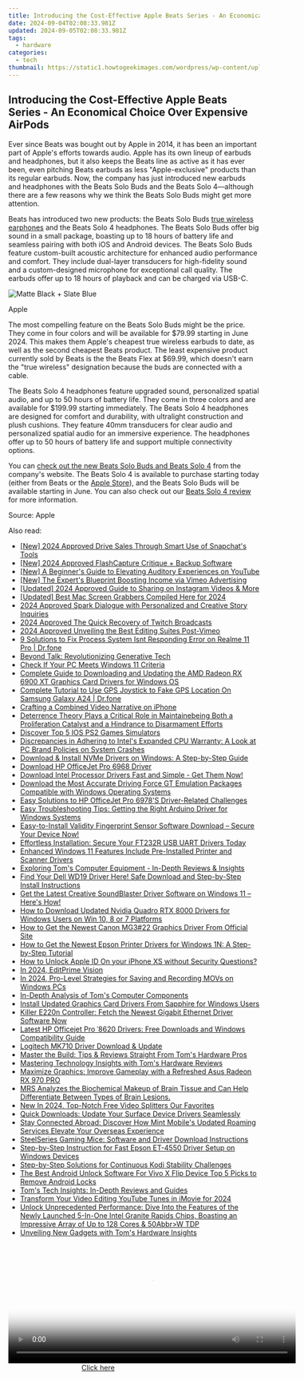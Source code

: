 ```yaml
---
title: Introducing the Cost-Effective Apple Beats Series - An Economical Choice Over Expensive AirPods
date: 2024-09-04T02:08:33.981Z
updated: 2024-09-05T02:08:33.981Z
tags:
  - hardware
categories:
  - tech
thumbnail: https://static1.howtogeekimages.com/wordpress/wp-content/uploads/2024/04/beats-solo-buds-hero.jpg
---
```


## Introducing the Cost-Effective Apple Beats Series - An Economical Choice Over Expensive AirPods

Ever since Beats was bought out by Apple in 2014, it has been an important part of Apple's efforts towards audio. Apple has its own lineup of earbuds and headphones, but it also keeps the Beats line as active as it has ever been, even pitching Beats earbuds as less "Apple-exclusive" products than its regular earbuds. Now, the company has just introduced new earbuds and headphones with the Beats Solo Buds and the Beats Solo 4—although there are a few reasons why we think the Beats Solo Buds might get more attention.

 Beats has introduced two new products: the Beats Solo Buds [true wireless earphones](https://ios-unlock.techidaily.com/locked-out-of-apple-iphone-xs-max-5-ways-to-get-into-a-locked-apple-iphone-xs-max-by-drfone-ios/) and the Beats Solo 4 headphones. The Beats Solo Buds offer big sound in a small package, boasting up to 18 hours of battery life and seamless pairing with both iOS and Android devices. The Beats Solo Buds feature custom-built acoustic architecture for enhanced audio performance and comfort. They include dual-layer transducers for high-fidelity sound and a custom-designed microphone for exceptional call quality. The earbuds offer up to 18 hours of playback and can be charged via USB-C.

![Matte Black + Slate Blue](https://static1.howtogeekimages.com/wordpress/wp-content/uploads/2024/04/matte-black-slate-blue.jpg) 

Apple

 The most compelling feature on the Beats Solo Buds might be the price. They come in four colors and will be available for $79.99 starting in June 2024\. This makes them Apple's cheapest true wireless earbuds to date, as well as the second cheapest Beats product. The least expensive product currently sold by Beats is the the Beats Flex at $69.99, which doesn't earn the "true wireless" designation because the buds are connected with a cable.

 The Beats Solo 4 headphones feature upgraded sound, personalized spatial audio, and up to 50 hours of battery life. They come in three colors and are available for $199.99 starting immediately. The Beats Solo 4 headphones are designed for comfort and durability, with ultralight construction and plush cushions. They feature 40mm transducers for clear audio and personalized spatial audio for an immersive experience. The headphones offer up to 50 hours of battery life and support multiple connectivity options.

 You can [check out the new Beats Solo Buds and Beats Solo 4](https://www.beatsbydre.com/products) from the company's website. The Beats Solo 4 is available to purchase starting today (either from Beats or the [Apple Store](https://www.apple.com/store)), and the Beats Solo Buds will be available starting in June. You can also check out our [Beats Solo 4 review](https://youtube-docs.techidaily.com/ify-your-path-to-youtube-short-mastery/) for more information.

 Source: Apple

<ins class="adsbygoogle"
     style="display:block"
     data-ad-format="autorelaxed"
     data-ad-client="ca-pub-7571918770474297"
     data-ad-slot="1223367746"></ins>



<ins class="adsbygoogle"
     style="display:block"
     data-ad-client="ca-pub-7571918770474297"
     data-ad-slot="8358498916"
     data-ad-format="auto"
     data-full-width-responsive="true"></ins>

<span class="atpl-alsoreadstyle">Also read:</span>
<div><ul>
<li><a href="https://snapchat-videos.techidaily.com/new-2024-approved-drive-sales-through-smart-use-of-snapchats-tools/"><u>[New] 2024 Approved  Drive Sales Through Smart Use of Snapchat's Tools</u></a></li>
<li><a href="https://visual-screen-recording.techidaily.com/new-2024-approved-flashcapture-critique-plus-backup-software/"><u>[New] 2024 Approved  FlashCapture Critique + Backup Software</u></a></li>
<li><a href="https://youtube-clips.techidaily.com/new-a-beginners-guide-to-elevating-auditory-experiences-on-youtube/"><u>[New] A Beginner's Guide to Elevating Auditory Experiences on YouTube</u></a></li>
<li><a href="https://vimeo-videos.techidaily.com/new-the-experts-blueprint-boosting-income-via-vimeo-advertising/"><u>[New] The Expert's Blueprint  Boosting Income via Vimeo Advertising</u></a></li>
<li><a href="https://facebook-clips.techidaily.com/updated-2024-approved-guide-to-sharing-on-instagram-videos-and-more/"><u>[Updated] 2024 Approved  Guide to Sharing on Instagram  Videos & More</u></a></li>
<li><a href="https://remote-screen-capture.techidaily.com/updated-best-mac-screen-grabbers-compiled-here-for-2024/"><u>[Updated] Best Mac Screen Grabbers Compiled Here for 2024</u></a></li>
<li><a href="https://instagram-clips.techidaily.com/2024-approved-spark-dialogue-with-personalized-and-creative-story-inquiries/"><u>2024 Approved  Spark Dialogue with Personalized and Creative Story Inquiries</u></a></li>
<li><a href="https://some-approaches.techidaily.com/2024-approved-the-quick-recovery-of-twitch-broadcasts/"><u>2024 Approved  The Quick Recovery of Twitch Broadcasts</u></a></li>
<li><a href="https://vimeo-videos.techidaily.com/2024-approved-unveiling-the-best-editing-suites-post-vimeo/"><u>2024 Approved  Unveiling the Best Editing Suites Post-Vimeo</u></a></li>
<li><a href="https://howto.techidaily.com/9-solutions-to-fix-process-system-isnt-responding-error-on-realme-11-pro-drfone-by-drfone-fix-android-problems-fix-android-problems/"><u>9 Solutions to Fix Process System Isnt Responding Error on Realme 11 Pro | Dr.fone</u></a></li>
<li><a href="https://tech-savvy.techidaily.com/beyond-talk-revolutionizing-generative-tech/"><u>Beyond Talk: Revolutionizing Generative Tech</u></a></li>
<li><a href="https://win11.techidaily.com/check-if-your-pc-meets-windows-11-criteria/"><u>Check If Your PC Meets Windows 11 Criteria</u></a></li>
<li><a href="https://hardware-help.techidaily.com/complete-guide-to-downloading-and-updating-the-amd-radeon-rx-6900-xt-graphics-card-drivers-for-windows-os/"><u>Complete Guide to Downloading and Updating the AMD Radeon RX 6900 XT Graphics Card Drivers for Windows OS</u></a></li>
<li><a href="https://fake-location.techidaily.com/complete-tutorial-to-use-gps-joystick-to-fake-gps-location-on-samsung-galaxy-a24-drfone-by-drfone-virtual-android/"><u>Complete Tutorial to Use GPS Joystick to Fake GPS Location On Samsung Galaxy A24 | Dr.fone</u></a></li>
<li><a href="https://extra-tips.techidaily.com/crafting-a-combined-video-narrative-on-iphone/"><u>Crafting a Combined Video Narrative on iPhone</u></a></li>
<li><a href="https://hardware-help.techidaily.com/deterrence-theory-plays-a-critical-role-in-maintainebeing-both-a-proliferation-catalyst-and-a-hindrance-to-disarmament-efforts/"><u>Deterrence Theory Plays a Critical Role in Maintainebeing Both a Proliferation Catalyst and a Hindrance to Disarmament Efforts</u></a></li>
<li><a href="https://screen-recording.techidaily.com/discover-top-5-ios-ps2-games-simulators/"><u>Discover Top 5 IOS PS2 Games Simulators</u></a></li>
<li><a href="https://hardware-help.techidaily.com/discrepancies-in-adhering-to-intels-expanded-cpu-warranty-a-look-at-pc-brand-policies-on-system-crashes/"><u>Discrepancies in Adhering to Intel's Expanded CPU Warranty: A Look at PC Brand Policies on System Crashes</u></a></li>
<li><a href="https://hardware-help.techidaily.com/download-and-install-nvme-drivers-on-windows-a-step-by-step-guide/"><u>Download & Install NVMe Drivers on Windows: A Step-by-Step Guide</u></a></li>
<li><a href="https://hardware-help.techidaily.com/download-hp-officejet-pro-6968-driver/"><u>Download HP OfficeJet Pro 6968 Driver</u></a></li>
<li><a href="https://hardware-help.techidaily.com/1722978490565-download-intel-processor-drivers-fast-and-simple-get-them-now/"><u>Download Intel Processor Drivers Fast and Simple - Get Them Now!</u></a></li>
<li><a href="https://hardware-help.techidaily.com/download-the-most-accurate-driving-force-gt-emulation-packages-compatible-with-windows-operating-systems/"><u>Download the Most Accurate Driving Force GT Emulation Packages Compatible with Windows Operating Systems</u></a></li>
<li><a href="https://hardware-help.techidaily.com/easy-solutions-to-hp-officejet-pro-6978s-driver-related-challenges/"><u>Easy Solutions to HP OfficeJet Pro 6978'S Driver-Related Challenges</u></a></li>
<li><a href="https://hardware-help.techidaily.com/easy-troubleshooting-tips-getting-the-right-arduino-driver-for-windows-systems/"><u>Easy Troubleshooting Tips: Getting the Right Arduino Driver for Windows Systems</u></a></li>
<li><a href="https://hardware-help.techidaily.com/easy-to-install-validity-fingerprint-sensor-software-download-secure-your-device-now/"><u>Easy-to-Install Validity Fingerprint Sensor Software Download – Secure Your Device Now!</u></a></li>
<li><a href="https://hardware-help.techidaily.com/effortless-installation-secure-your-ft232r-usb-uart-drivers-today/"><u>Effortless Installation: Secure Your FT232R USB UART Drivers Today</u></a></li>
<li><a href="https://hardware-help.techidaily.com/enhanced-windows-11-features-include-pre-installed-printer-and-scanner-drivers/"><u>Enhanced Windows 11 Features Include Pre-Installed Printer and Scanner Drivers</u></a></li>
<li><a href="https://hardware-reviews.techidaily.com/exploring-toms-computer-equipment-in-depth-reviews-and-insights/"><u>Exploring Tom's Computer Equipment - In-Depth Reviews & Insights</u></a></li>
<li><a href="https://hardware-help.techidaily.com/1722977020863-find-your-dell-wd19-driver-here-safe-download-and-step-by-step-install-instructions/"><u>Find Your Dell WD19 Driver Here! Safe Download and Step-by-Step Install Instructions</u></a></li>
<li><a href="https://hardware-help.techidaily.com/1722969067240-get-the-latest-creative-soundblaster-driver-software-on-windows-11-heres-how/"><u>Get the Latest Creative SoundBlaster Driver Software on Windows 11 – Here's How!</u></a></li>
<li><a href="https://hardware-help.techidaily.com/how-to-download-updated-nvidia-quadro-rtx-8000-drivers-for-windows-users-on-win-10-8-or-7-platforms/"><u>How to Download Updated Nvidia Quadro RTX 8000 Drivers for Windows Users on Win 10, 8 or 7 Platforms</u></a></li>
<li><a href="https://hardware-help.techidaily.com/how-to-get-the-newest-canon-mg322-graphics-driver-from-official-site/"><u>How to Get the Newest Canon MG3#22 Graphics Driver From Official Site</u></a></li>
<li><a href="https://hardware-help.techidaily.com/how-to-get-the-newest-epson-printer-drivers-for-windows-1n-a-step-by-step-tutorial/"><u>How to Get the Newest Epson Printer Drivers for Windows 1N: A Step-by-Step Tutorial</u></a></li>
<li><a href="https://apple-account.techidaily.com/how-to-unlock-apple-id-on-your-iphone-xs-without-security-questions-by-drfone-ios/"><u>How to Unlock Apple ID On your iPhone XS without Security Questions?</u></a></li>
<li><a href="https://youtube-blog.techidaily.com/24-editprime-vision/"><u>In 2024, EditPrime Vision</u></a></li>
<li><a href="https://desktop-recording.techidaily.com/in-2024-pro-level-strategies-for-saving-and-recording-movs-on-windows-pcs/"><u>In 2024, Pro-Level Strategies for Saving and Recording MOVs on Windows PCs</u></a></li>
<li><a href="https://hardware-help.techidaily.com/in-depth-analysis-of-toms-computer-components/"><u>In-Depth Analysis of Tom's Computer Components</u></a></li>
<li><a href="https://hardware-help.techidaily.com/install-updated-graphics-card-drivers-from-sapphire-for-windows-users/"><u>Install Updated Graphics Card Drivers From Sapphire for Windows Users</u></a></li>
<li><a href="https://hardware-help.techidaily.com/killer-e220n-controller-fetch-the-newest-gigabit-ethernet-driver-software-now/"><u>Killer E220n Controller: Fetch the Newest Gigabit Ethernet Driver Software Now</u></a></li>
<li><a href="https://hardware-help.techidaily.com/latest-hp-officejet-pro-8620-drivers-free-downloads-and-windows-compatibility-guide/"><u>Latest HP Officejet Pro ˈ8620 Drivers: Free Downloads and Windows Compatibility Guide</u></a></li>
<li><a href="https://hardware-help.techidaily.com/logitech-mk710-driver-download-and-update/"><u>Logitech MK710 Driver Download & Update</u></a></li>
<li><a href="https://hardware-help.techidaily.com/master-the-build-tips-and-reviews-straight-from-toms-hardware-pros/"><u>Master the Build: Tips & Reviews Straight From Tom's Hardware Pros</u></a></li>
<li><a href="https://hardware-help.techidaily.com/mastering-technology-insights-with-toms-hardware-reviews/"><u>Mastering Technology Insights with Tom's Hardware Reviews</u></a></li>
<li><a href="https://hardware-help.techidaily.com/maximize-graphics-improve-gameplay-with-a-refreshed-asus-radeon-rx-970-pro/"><u>Maximize Graphics: Improve Gameplay with a Refreshed Asus Radeon RX 970 PRO</u></a></li>
<li><a href="https://hardware-help.techidaily.com/mrs-analyzes-the-biochemical-makeup-of-brain-tissue-and-can-help-differentiate-between-types-of-brain-lesions/"><u>MRS Analyzes the Biochemical Makeup of Brain Tissue and Can Help Differentiate Between Types of Brain Lesions.</u></a></li>
<li><a href="https://ai-video-tools.techidaily.com/new-in-2024-top-notch-free-video-splitters-our-favorites/"><u>New In 2024, Top-Notch Free Video Splitters Our Favorites</u></a></li>
<li><a href="https://hardware-help.techidaily.com/quick-downloads-update-your-surface-device-drivers-seamlessly/"><u>Quick Downloads: Update Your Surface Device Drivers Seamlessly</u></a></li>
<li><a href="https://blog-min.techidaily.com/stay-connected-abroad-discover-how-mint-mobiles-updated-roaming-services-elevate-your-overseas-experience/"><u>Stay Connected Abroad: Discover How Mint Mobile's Updated Roaming Services Elevate Your Overseas Experience</u></a></li>
<li><a href="https://hardware-help.techidaily.com/steelseries-gaming-mice-software-and-driver-download-instructions/"><u>SteelSeries Gaming Mice: Software and Driver Download Instructions</u></a></li>
<li><a href="https://hardware-help.techidaily.com/step-by-step-instruction-for-fast-epson-et-4550-driver-setup-on-windows-devices/"><u>Step-by-Step Instruction for Fast Epson ET-4550 Driver Setup on Windows Devices</u></a></li>
<li><a href="https://program-issues.techidaily.com/step-by-step-solutions-for-continuous-kodi-stability-challenges/"><u>Step-by-Step Solutions for Continuous Kodi Stability Challenges</u></a></li>
<li><a href="https://sim-unlock.techidaily.com/the-best-android-unlock-software-for-vivo-x-flip-device-top-5-picks-to-remove-android-locks-by-drfone-android/"><u>The Best Android Unlock Software For Vivo X Flip Device Top 5 Picks to Remove Android Locks</u></a></li>
<li><a href="https://hardware-help.techidaily.com/toms-tech-insights-in-depth-reviews-and-guides/"><u>Tom's Tech Insights: In-Depth Reviews and Guides</u></a></li>
<li><a href="https://facebook-record-videos.techidaily.com/transform-your-video-editing-youtube-tunes-in-imovie-for-2024/"><u>Transform Your Video Editing  YouTube Tunes in iMovie for 2024</u></a></li>
<li><a href="https://hardware-help.techidaily.com/unlock-unprecedented-performance-dive-into-the-features-of-the-newly-launched-5-in-one-intel-granite-rapids-chips-boasting-an-impressive-array-of-up-to-128-38/"><u>Unlock Unprecedented Performance: Dive Into the Features of the Newly Launched 5-In-One Intel Granite Rapids Chips, Boasting an Impressive Array of Up to 128 Cores & 50Abbr>W TDP</u></a></li>
<li><a href="https://hardware-help.techidaily.com/unveiling-new-gadgets-with-toms-hardware-insights/"><u>Unveiling New Gadgets with Tom's Hardware Insights</u></a></li>
</ul></div>

<!-- affiliate ads begin -->
<span id="1982508">
					<video width="576" height="240" style="cursor:pointer"
           poster="//a.impactradius-go.com/display-clicktoplayimage/1982508.png"
           onclick="if(!this.playClicked){this.play();this.setAttribute('controls',true);this.playClicked=true;}">
	   <source src="//a.impactradius-go.com/display-ad/22993-1982508">
	   <img src="//a.impactradius-go.com/display-clicktoplayimage/1982508.png" style="border: none; height: 100%; width: 100%; object-fit: contain">
	</video>
	<div style="width:360px;text-align:center"><a href="javascript:window.open(decodeURIComponent('https%3A%2F%2Fhomestyler.sjv.io%2Fc%2F5597632%2F1982508%2F22993'), '_blank');void(0);">Click here</a></div>
</span>
<img height="0" width="0" src="https://imp.pxf.io/i/5597632/1982508/22993" style="position:absolute;visibility:hidden;" border="0" />
<!-- affiliate ads end -->